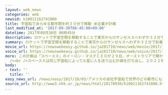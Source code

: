 ```yaml
---
layout: web_news
categories: web
newsid: k10011162741000
title: 宇宙船であらゆる都市間を約３０分で移動 米企業が計画
last_modified_at: '2017-09-30T06:45:00+09:00'
datetime: 2017年09月30日 06時45分
description: ロケットで宇宙空間を移動することで東京からロサンゼルスへわずか３２分で到着できるなど、地球上のあらゆる都市の間をおよそ３０分で移動できるとする宇宙船の計画をアメリカの宇宙開発のベンチャー企業「スペースＸ」が発表し、今後、実用化に向けて試験を進めることにしています。
summary: ロケットで宇宙空間を移動することで東京からロサンゼルスへわずか３２分で到着できるなど、地球上のあらゆる都市の間をおよそ３０分で移動できるとする宇宙船の計画をアメリカの宇宙開発のベンチャー企業「スペースＸ」が発表し、今後、実用化に向けて試験を進めることにしています。
movie_url: https://newswebeasy.github.io/ja201710/news/web/movie/2017/10/03/k10011162741000.mp4
voice_url: https://newswebeasy.github.io/ja201710/news/web/voice/2017/10/03/k10011162741000.mp3
more: この計画は「スペースＸ」のイーロン・マスクＣＥＯが２９日、オーストラリアで開かれた国際会議で発表しました。<br /><br />それによりますと乗客が乗り込んだ宇宙船をロケットで打ち上げ、宇宙空間を最高時速２万７０００キロで移動することで、例えばニューヨークから上海へ３９分、東京からロサンゼルスへ３２分、ニューヨークからパリへ３０分など、地球上のあらゆる都市の間をおよそ３０分で移動できるようになるとしています。打ち上げの際には最大で３Ｇ程度の重力加速度がかかるとしていますが、マスクＣＥＯは「遊園地の乗り物で感じる程度でいったん大気圏を出れば乱気流も天候の影響もなく、スムーズに移動できる」と話しています。<br
  /><br />スペースＸは同じ宇宙船によって火星に人を送り込む計画を打ち出し、２０２２年に試験を行うことにしており、地球上の短時間での移動も実現させる計画です。スペースＸでは、地球上の移動は航空機のエコノミークラスの正規料金程度で利用できるようにしたいとしています。
body:
- text: ''
  title: ''
easy_news_url: /news/easy/2017/10/03/アメリカの会社宇宙船で世界のどの都市にも30分で着く/
source_url: http://www3.nhk.or.jp/news/html/20170930/k10011162741000.html
...
```

